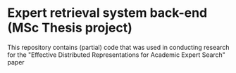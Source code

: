 # Expert retrieval system back-end (MSc Thesis project)

This repository contains (partial) code that was used in conducting research for the "Effective Distributed Representations for Academic Expert Search" paper


